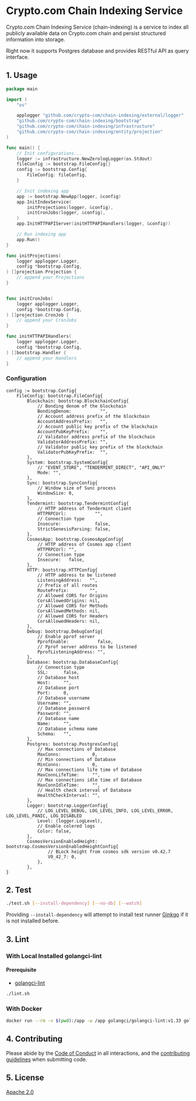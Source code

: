 # Crypto.com Chain Indexing Service

Crypto.com Chain Indexing Service (chain-indexing) is a service to index all publicly available data on Crypto.com chain and persist structured information into storage.

Right now it supports Postgres database and provides RESTful API as query interface.

## 1. Usage

```go
package main

import (
	"os"

	applogger "github.com/crypto-com/chain-indexing/external/logger"
	"github.com/crypto-com/chain-indexing/bootstrap"
	"github.com/crypto-com/chain-indexing/infrastructure"
	"github.com/crypto-com/chain-indexing/entity/projection"
)

func main() {
	// Init configurations...
	logger := infrastructure.NewZerologLogger(os.Stdout)
	fileConfig := bootstrap.FileConfig{}
	config := bootstrap.Config{
		FileConfig: fileConfig,
	}

	// Init indexing app
	app := bootstrap.NewApp(logger, &config)
	app.InitIndexService(
		initProjections(logger, &config),
		initCronJobs(logger, &config),
	)
	app.InitHTTPAPIServer(initHTTPAPIHandlers(logger, &config))

	// Run indexing app
	app.Run()
}

func initProjections(
	logger applogger.Logger,
	config *bootstrap.Config,
) []projection.Projection {
    // append your Projections
}


func initCronJobs(
	logger applogger.Logger,
	config *bootstrap.Config,
) []projection.CronJob {
	// append your CronJobs
}

func initHTTPAPIHandlers(
	logger applogger.Logger,
	config *bootstrap.Config,
) []bootstrap.Handler {
	// append your Handlers
}
```

### Configuration
```
config := bootstrap.Config{
	FileConfig: bootstrap.FileConfig{
		Blockchain: bootstrap.BlockchainConfig{
		    // Bonding denom of the blockchain
			BondingDenom:           "",
		    // Account address prefix of the blockchain
			AccountAddressPrefix:   "",
		    // Account public key prefix of the blockchain
			AccountPubKeyPrefix:    "",
		    // Validator address prefix of the blockchain
			ValidatorAddressPrefix: "",
		    // Validator public key prefix of the blockchain
			ValidatorPubKeyPrefix:  "",
		},
		System: bootstrap.SystemConfig{
		    // "EVENT_STORE", "TENDERMINT_DIRECT", "API_ONLY"
			Mode: "",
		},
		Sync: bootstrap.SyncConfig{
		    // Window size of Sunc process
			WindowSize: 0,
		},
		Tendermint: bootstrap.TendermintConfig{
		    // HTTP address of Tendermint client
			HTTPRPCUrl:           "",
		    // Connection type
			Insecure:             false,
			StrictGenesisParsing: false,
		},
		CosmosApp: bootstrap.CosmosAppConfig{
		    // HTTP address of Cosmos app client
			HTTPRPCUrl: "",
		    // Connection type
			Insecure:   false,
		},
		HTTP: bootstrap.HTTPConfig{
		    // HTTP address to be listened
			ListeningAddress:   "",
		    // Prefix of all routes
			RoutePrefix:        "",
			// Allowed CORS for Origins
			CorsAllowedOrigins: nil,
			// Allowed CORS for Methods
			CorsAllowedMethods: nil,
			// Allowed CORS for Headers
			CorsAllowedHeaders: nil,
		},
		Debug: bootstrap.DebugConfig{
			// Enable pprof server
			PprofEnable:           false,
			// Pprof server address to be listened
			PprofListeningAddress: "",
		},
		Database: bootstrap.DatabaseConfig{
		    // Connection type
			SSL:      false,
		    // Database host
			Host:     "",
		    // Database port
			Port:     0,
		    // Database username
			Username: "",
		    // Database password
			Password: "",
		    // Database name
			Name:     "",
		    // Database schema name
			Schema:   "",
		},
		Postgres: bootstrap.PostgresConfig{
		    // Max connections of Database
			MaxConns:            0,
		    // Min connections of Database
			MinConns:            0,
		    // Max connections life time of Database
			MaxConnLifeTime:     "",
		    // Max connections idle time of Database
			MaxConnIdleTime:     "",
		    // Health check interval of Database
			HealthCheckInterval: "",
		},
		Logger: bootstrap.LoggerConfig{
		    // LOG_LEVEL_DEBUG, LOG_LEVEL_INFO, LOG_LEVEL_ERROR, LOG_LEVEL_PANIC, LOG_DISABLED
			Level: (logger.LogLevel),
			// Enable colered logs
			Color: false,
		},
	    CosmosVersionEnabledHeight: bootstrap.CosmosVersionEnabledHeightConfig{
	            // BLock height from cosmos sdk version v0.42.7
		        V0_42_7: 0,
			},
		},
}
```


## 2. Test

```bash
./test.sh [--install-dependency] [--no-db] [--watch]
```

Providing `--install-dependency` will attempt to install test runner [Ginkgo](https://github.com/onsi/ginkgo) if it is not installed before.

## 3. Lint

### With Local Installed golangci-lint

#### Prerequisite

- [golangci-lint](https://github.com/golangci/golangci-lint)

```bash
./lint.sh
```

### With Docker

```bash
docker run --rm -v $(pwd):/app -w /app golangci/golangci-lint:v1.33 golangci-lint run -v
```

## 4. Contributing

Please abide by the [Code of Conduct](CODE_OF_CONDUCT.md) in all interactions,
and the [contributing guidelines](CONTRIBUTING.md) when submitting code.

## 5. License

[Apache 2.0](./LICENSE)
